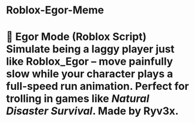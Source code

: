 # Roblox-Egor-Meme
# 🐌 Egor Mode (Roblox Script)  Simulate being a laggy player just like **Roblox_Egor** – move painfully slow while your character plays a full-speed run animation.   Perfect for trolling in games like *Natural Disaster Survival*.   **Made by Ryv3x.**

